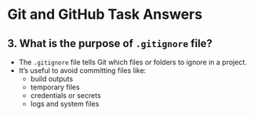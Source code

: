 
# Git and GitHub Task Answers
## 3. What is the purpose of `.gitignore` file?


- The `.gitignore` file tells Git which files or folders to ignore in a project.
- It’s useful to avoid committing files like:
  - build outputs
  - temporary files
  - credentials or secrets
  - logs and system files